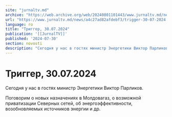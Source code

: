 ```yaml
---
site: "jurnaltv.md"
archive: "https://web.archive.org/web/20240801101443/www.jurnaltv.md/news/a4c27ad82afdebf3/trigger-30-07-2024.html"
url: "https://www.jurnaltv.md/news/a4c27ad82afdebf3/trigger-30-07-2024.html"
language: ro
title: "Триггер, 30.07.2024"
publication: '[[JurnalTV]]'
published: '2024-07-30'
section: novosti
description: "Сегодня у нас в гостях министр Энергетики Виктор Парликов."
---
```


# Триггер, 30.07.2024

Сегодня у нас в гостях министр Энергетики Виктор Парликов.

Поговорим о новых назначениях в Молдовагаз, о возможной приватизации Северных сетей, об энергоэффективности, возобновляемых источников энергии и др.